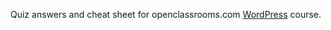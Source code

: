 Quiz answers and cheat sheet for openclassrooms.com [WordPress](https://openclassrooms.com/en/courses/3505471-build-quick-and-beautiful-wordpress-sites) course.